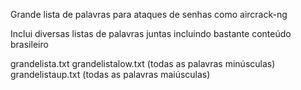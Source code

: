Grande lista de palavras para ataques de senhas como aircrack-ng

Inclui diversas listas de palavras juntas incluindo bastante conteúdo brasileiro

grandelista.txt
grandelistalow.txt (todas as palavras minúsculas)
grandelistaup.txt (todas as palavras maiúsculas)
